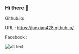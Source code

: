 ### Hi there 👋

<!--
**junxian428/junxian428** is a ✨ _special_ ✨ repository because its `README.md` (this file) appears on your GitHub profile.

Here are some ideas to get you started:

- 🔭 I’m currently working on ...
- 🌱 I’m currently learning ...
- 👯 I’m looking to collaborate on ...
- 🤔 I’m looking for help with ...
- 💬 Ask me about ...
- 📫 How to reach me: ...
- 😄 Pronouns: ...
- ⚡ Fun fact: ...
-->

Github.io:

URL : https://junxian428.github.io/

Facebook :

![alt text](https://user-images.githubusercontent.com/58724748/104138578-e2093a00-53df-11eb-84a0-3ab9fda0967a.png)

